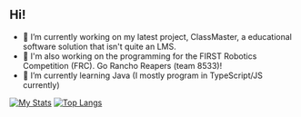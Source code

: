 ## Hi!

- 🔭 I’m currently working on my latest project, ClassMaster, a educational software solution that isn't quite an LMS.
- 🤖 I'm also working on the programming for the FIRST Robotics Competition (FRC). Go Rancho Reapers (team 8533)!  
- 🌱 I’m currently learning Java (I mostly program in TypeScript/JS currently)

[![My Stats](https://github-readme-stats.vercel.app/api?username=nexnot&theme=nightowl)](https://github.com/anuraghazra/github-readme-stats)
[![Top Langs](https://github-readme-stats.vercel.app/api/top-langs/?username=nexnot&theme=nightowl&layout=compact)](https://github.com/anuraghazra/github-readme-stats)
